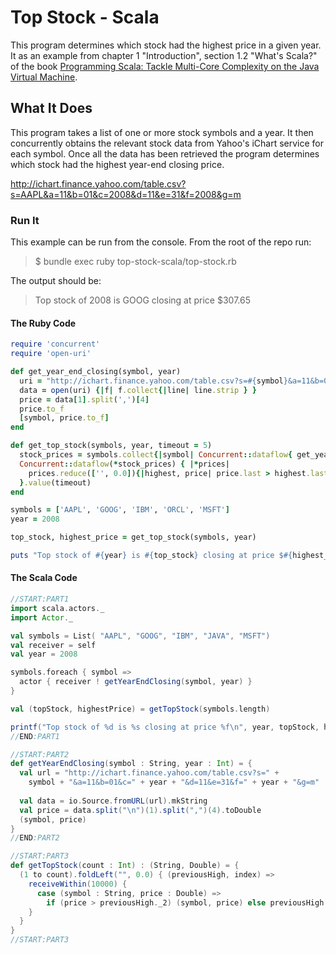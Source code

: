 # Top Stock - Scala

This program determines which stock had the highest price in a given year.
It as an example from chapter 1 "Introduction", section 1.2 "What's Scala?" of the book
[Programming Scala: Tackle Multi-Core Complexity on the Java Virtual Machine](http://pragprog.com/book/vsscala/programming-scala).

## What It Does

This program takes a list of one or more stock symbols and a year. It then concurrently
obtains the relevant stock data from Yahoo's iChart service for each symbol. Once all
the data has been retrieved the program determines which stock had the highest year-end
closing price.

http://ichart.finance.yahoo.com/table.csv?s=AAPL&a=11&b=01&c=2008&d=11&e=31&f=2008&g=m

### Run It

This example can be run from the console. From the root of the repo run:

> $ bundle exec ruby top-stock-scala/top-stock.rb

The output should be:

> Top stock of 2008 is GOOG closing at price $307.65 

#### The Ruby Code

```ruby
require 'concurrent'
require 'open-uri'

def get_year_end_closing(symbol, year)
  uri = "http://ichart.finance.yahoo.com/table.csv?s=#{symbol}&a=11&b=01&c=#{year}&d=11&e=31&f=#{year}&g=m"
  data = open(uri) {|f| f.collect{|line| line.strip } }
  price = data[1].split(',')[4]
  price.to_f
  [symbol, price.to_f]
end

def get_top_stock(symbols, year, timeout = 5)
  stock_prices = symbols.collect{|symbol| Concurrent::dataflow{ get_year_end_closing(symbol, year) }}
  Concurrent::dataflow(*stock_prices) { |*prices|
    prices.reduce(['', 0.0]){|highest, price| price.last > highest.last ? price : highest}
  }.value(timeout)
end

symbols = ['AAPL', 'GOOG', 'IBM', 'ORCL', 'MSFT']
year = 2008

top_stock, highest_price = get_top_stock(symbols, year)

puts "Top stock of #{year} is #{top_stock} closing at price $#{highest_price}"
```

#### The Scala Code

```scala
//START:PART1
import scala.actors._
import Actor._

val symbols = List( "AAPL", "GOOG", "IBM", "JAVA", "MSFT")
val receiver = self
val year = 2008

symbols.foreach { symbol =>
  actor { receiver ! getYearEndClosing(symbol, year) }
}

val (topStock, highestPrice) = getTopStock(symbols.length)

printf("Top stock of %d is %s closing at price %f\n", year, topStock, highestPrice)
//END:PART1

//START:PART2    
def getYearEndClosing(symbol : String, year : Int) = {
  val url = "http://ichart.finance.yahoo.com/table.csv?s=" +
    symbol + "&a=11&b=01&c=" + year + "&d=11&e=31&f=" + year + "&g=m"
    
  val data = io.Source.fromURL(url).mkString
  val price = data.split("\n")(1).split(",")(4).toDouble  
  (symbol, price)
} 
//END:PART2    

//START:PART3
def getTopStock(count : Int) : (String, Double) = {
  (1 to count).foldLeft("", 0.0) { (previousHigh, index) =>
    receiveWithin(10000) {
      case (symbol : String, price : Double) =>
        if (price > previousHigh._2) (symbol, price) else previousHigh
    }
  }
} 
//START:PART3
```
